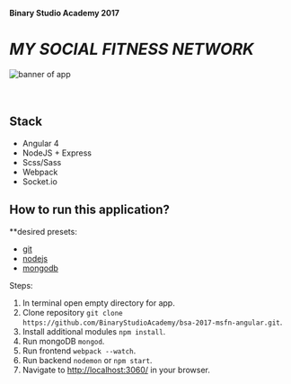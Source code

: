 **Binary Studio Academy 2017**
# _MY SOCIAL FITNESS NETWORK_

![banner of app](/path/to/img.jpg "banner of app")
<br><br><br>

Stack
-----------------
* Angular 4
* NodeJS + Express
* Scss/Sass
* Webpack
* Socket.io

How to run this application?
-----------------
**desired presets:
* [git](https://git-scm.com/book/en/v2/Getting-Started-Installing-Git)
* [nodejs](https://nodejs.org/en/download/)
* [mongodb](https://docs.mongodb.com/manual/installation/)

Steps:
1. In terminal open empty directory for app.
2. Clone repository `git clone https://github.com/BinaryStudioAcademy/bsa-2017-msfn-angular.git`.
3. Install additional modules `npm install`.
4. Run mongoDB `mongod`.
5. Run frontend `webpack --watch`.
5. Run backend `nodemon` or `npm start`.
6. Navigate to [http://localhost:3060/](http://localhost:3060/) in your browser.
